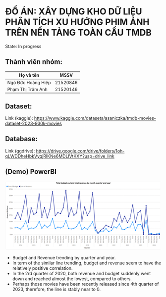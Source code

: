 # ĐỒ ÁN: XÂY DỰNG KHO DỮ LIỆU PHÂN TÍCH XU HƯỚNG PHIM ẢNH TRÊN NỀN TẢNG TOÀN CẦU TMDB
State: In progress
## Thành viên nhóm:
| Họ và tên     | MSSV          |
| ------------- | ------------- |
| Ngô Đức Hoàng Hiệp  |  21520846 |
| Phạm Thị Trâm Anh  | 21520146  |
## Dataset:
Link (kaggle): https://www.kaggle.com/datasets/asaniczka/tmdb-movies-dataset-2023-930k-movies
## Database:
Link (ggdrive): https://drive.google.com/drive/folders/1oh-qLWDDheHbkVyqjRIKNe6MDLlVtKXY?usp=drive_link
## (Demo) PowerBI
![plot](https://github.com/IrisPham74/IS217_Data_Warehouse_and_OLAP/blob/main/reportTrending.png)
- Budget and Revenue trending by quarter and year.
- In term of the similar line trending, budget and revenue seem to have the relatively positive correlation.
- In the 2rd quarter of 2020, both revenue and budget suddenly went down and reached almost the lowest, compared to others.
- Perhaps those movies have been recently released since 4th quarter of 2023, therefore, the line is stably near to 0.
